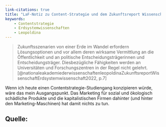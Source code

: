 ```yaml
---
link-citations: true
title: "LaF-Notiz zu Content-Strategie und dem Zukunftsreport Wissenschaft"
keywords: 
    - Contentstrategie
    - Erdsystemwissenschaften
    - Leopoldina
---
```


> Zukunftsszenarien von einer Erde im Wandel erfordern Lösungsoptionen und vor allem deren wirksame Vermittlung an die Öffentlichkeit und an politische Entscheidungsträgerinnen und Entscheidungsträger. Diesbezügliche Fähigkeiten werden an Universitäten und Forschungszentren in der Regel nicht gelehrt. [@nationaleakademiederwissenschaftenleopoldinaZukunftsreportWissenschaftErdsystemwissenschaft2022, p.7]

Wenn ich heute einen Contentstrategie-Studiengang konzipieren würde, wäre das mein Ausgangspunkt. Das Marketing für sozial und ökologisch schädliche Produkte und die kapitalistischen Firmen dahinter (und hinter den Marketing-Maschinen) hat damit nichts zu tun.

## Quelle: